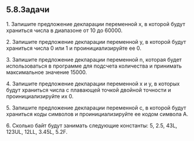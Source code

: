 <h2>5.8.Задачи</h2>
<p>1.	Запишите предложение декларации переменной x, в которой будут храниться числа в диапазоне от 10 до 60000.</p>
<p>2.	Запишите предложение декларации переменной y, в которой будут храниться числа 0 или 1 и проинициализируйте ее 0.</p>
<p>3.	Запишите предложение декларации переменной n, которая будет использоваться в программе для подсчета количества и принимать максимальное значение 15000.</p>
<p>4.	Запишите предложение декларации переменной x и y, в которых будут храниться числа c плавающей точкой двойной точности и проинициализируйте их 0.</p>
<p>5.	Запишите предложение декларации переменной c, в которой будут храниться коды символов и проинициализируйте ее кодом символа A.</p>
<p>6.	Сколько байт будут занимать следующие константы: 5, 2.5, 43L, 123UL, 12LL, 3.45L, 5.2F.</p>
